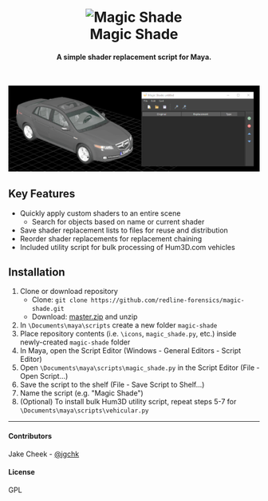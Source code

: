 
<h1 align="center">
  <br>
    <img src="https://cdn.rawgit.com/redline-forensics/magic-shade/master/resources/logo.svg" alt="Magic Shade" width="200">
  <br>
    Magic Shade
  <br>
</h1>

<h4 align="center">A simple shader replacement script for Maya.</h4>
<br>

![screenshot](https://github.com/redline-forensics/magic-shade/raw/master/resources/magic_shade.gif)

## Key Features

* Quickly apply custom shaders to an entire scene
  - Search for objects based on name or current shader
* Save shader replacement lists to files for reuse and distribution
* Reorder shader replacements for replacement chaining
* Included utility script for bulk processing of Hum3D.com vehicles

## Installation

1. Clone or download repository
   * Clone: ```git clone https://github.com/redline-forensics/magic-shade.git```
   * Download: <a href="https://github.com/redline-forensics/magic-shade/archive/master.zip">master.zip</a> and unzip
2. In ```\Documents\maya\scripts``` create a new folder ```magic-shade```
3. Place repository contents (i.e. ```\icons```, ```magic_shade.py```, etc.) inside newly-created ```magic-shade``` folder
4. In Maya, open the Script Editor (Windows - General Editors - Script Editor)
5. Open ```\Documents\maya\scripts\magic_shade.py``` in the Script Editor (File - Open Script...)
6. Save the script to the shelf (File - Save Script to Shelf...)
7. Name the script (e.g. "Magic Shade")
8. (Optional) To install bulk Hum3D utility script, repeat steps 5-7 for ```\Documents\maya\scripts\vehicular.py```


---


#### Contributors

Jake Cheek - [@jgchk](https://github.com/jgchk)

#### License

GPL
